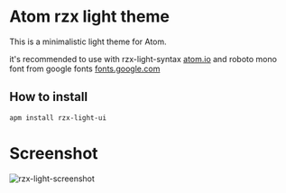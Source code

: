 # Atom rzx light theme

This is a minimalistic light theme for Atom.

it's recommended to use with rzx-light-syntax [atom.io](https://atom.io/themes/rzx-light-syntax) and roboto mono font from google fonts [fonts.google.com](https://fonts.google.com/specimen/Roboto+Mono)

## How to install

```
apm install rzx-light-ui
```
# Screenshot

![rzx-light-screenshot](https://user-images.githubusercontent.com/15671466/58065345-c5a9f100-7b5b-11e9-8f6f-da31c07d6e8d.png)
